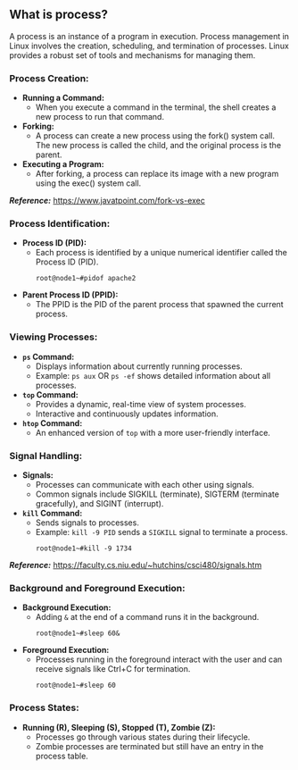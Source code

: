 ## What is process?
A process is an instance of a program in execution. Process management in Linux involves the creation, scheduling, and termination of processes. Linux provides a robust set of tools and mechanisms for managing them.
### Process Creation:
- **Running a Command:**
  - When you execute a command in the terminal, the shell creates a new process to run that command.
- **Forking:**
  - A process can create a new process using the fork() system call. The new process is called the child, and the original process is the parent.
- **Executing a Program:**
  - After forking, a process can replace its image with a new program using the exec() system call.

_**Reference:**_ https://www.javatpoint.com/fork-vs-exec
### Process Identification:
- **Process ID (PID):**
  - Each process is identified by a unique numerical identifier called the Process ID (PID).
    ```
    root@node1~#pidof apache2
    ```
- **Parent Process ID (PPID):**
  - The PPID is the PID of the parent process that spawned the current process.
### Viewing Processes:
- **`ps` Command:**
  - Displays information about currently running processes.
  - Example: `ps aux` OR `ps -ef` shows detailed information about all processes.
- **`top` Command:**
  - Provides a dynamic, real-time view of system processes.
  - Interactive and continuously updates information.
- **`htop` Command:**
  - An enhanced version of `top` with a more user-friendly interface.
### Signal Handling:
- **Signals:**
  - Processes can communicate with each other using signals.
  - Common signals include SIGKILL (terminate), SIGTERM (terminate gracefully), and SIGINT (interrupt).
- **`kill` Command:**
  - Sends signals to processes.
  - Example: `kill -9 PID` sends a `SIGKILL` signal to terminate a process.
    ```
    root@node1~#kill -9 1734
    ```

_**Reference:**_  https://faculty.cs.niu.edu/~hutchins/csci480/signals.htm
### Background and Foreground Execution:
- **Background Execution:**
  - Adding `&` at the end of a command runs it in the background.
    ```
    root@node1~#sleep 60&
    ```
- **Foreground Execution:**
  - Processes running in the foreground interact with the user and can receive signals like Ctrl+C for termination.
    ```
    root@node1~#sleep 60
    ```
### Process States:
- **Running (R), Sleeping (S), Stopped (T), Zombie (Z):**
  - Processes go through various states during their lifecycle.
  - Zombie processes are terminated but still have an entry in the process table.
